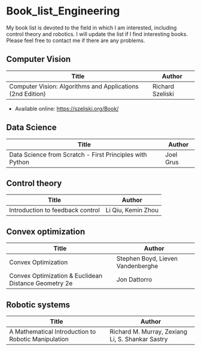 # Book_list_Engineering
My book list is devoted to the field in which I am interested, including control theory and robotics. I will update the list if I find interesting books. Please feel free to contact me if there are any problems.
## Computer Vision
| Title  | Author |
| ------------- | ------------- |
| Computer Vision: Algorithms and Applications (2nd Edition) | Richard Szeliski |
  - Available online: https://szeliski.org/Book/
## Data Science
| Title  | Author |
| ------------- | ------------- |
| Data Science from Scratch - First Principles with Python | Joel Grus |
## Control theory
| Title  | Author |
| ------------- | ------------- |
| Introduction to feedback control | Li Qiu, Kemin Zhou |
## Convex optimization
| Title  | Author |
| ------------- | ------------- |
| Convex Optimization | Stephen Boyd, Lieven Vandenberghe |
| Convex Optimization & Euclidean Distance Geometry 2e | Jon Dattorro |
## Robotic systems
| Title  | Author |
| ------------- | ------------- | 
| A Mathematical Introduction to Robotic Manipulation | Richard M. Murray, Zexiang Li, S. Shankar Sastry |
